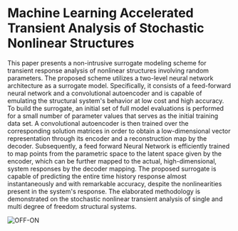 # Machine Learning Accelerated Transient Analysis of Stochastic Nonlinear Structures
This paper presents a non-intrusive surrogate modeling scheme for transient response analysis of nonlinear structures involving random parameters. The proposed scheme utilizes a two-level neural network architecture as a surrogate model. Specifically, it consists of a feed-forward neural network and a convolutional autoencoder and is capable of emulating the structural system's behavior at low cost and high accuracy. To build the surrogate, an initial set of full model evaluations is performed for a small number of parameter values that serves as the initial training data set. A convolutional autoencoder is then trained over the corresponding solution matrices in order to obtain a low-dimensional vector representation through its encoder and a reconstruction map by the decoder. Subsequently, a feed forward Neural Network is efficiently trained to map points from the parametric space to the latent space given by the encoder, which can be further mapped to the actual, high-dimensional, system responses by the decoder mapping. The proposed surrogate is capable of predicting the entire time history response almost instantaneously and with remarkable accuracy, despite the nonlinearities present in the system's response. The elaborated methodology is demonstrated on the stochastic nonlinear transient analysis of single and multi degree of freedom structural systems.


![OFF-ON](https://user-images.githubusercontent.com/15322711/139530092-4c0229ec-3ce5-4e3c-8b35-1950a66f1153.png)
